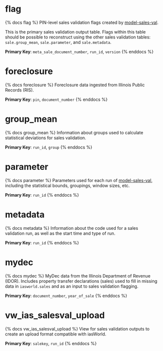 # flag

{% docs flag %}
PIN-level sales validation flags created by
[model-sales-val](https://github.com/ccao-data/model-sales-val).

This is the primary sales validation output table. Flags within this table
should be possible to reconstruct using the other sales validation tables:
`sale.group_mean`, `sale.parameter`, and `sale.metadata`.

**Primary Key**: `meta_sale_document_number`, `run_id`, `version`
{% enddocs %}

# foreclosure

{% docs foreclosure %}
Foreclosure data ingested from Illinois Public Records (RIS).

**Primary Key**: `pin`, `document_number`
{% enddocs %}

# group_mean

{% docs group_mean %}
Information about groups used to calculate statistical deviations
for sales validation.

**Primary Key**: `run_id`, `group`
{% enddocs %}

# parameter

{% docs parameter %}
Parameters used for each run of
[model-sales-val](https://github.com/ccao-data/model-sales-val),
including the statistical bounds, groupings, window sizes, etc.

**Primary Key**: `run_id`
{% enddocs %}

# metadata

{% docs metadata %}
Information about the code used for a sales validation run, as well as
the start time and type of run.

**Primary Key**: `run_id`
{% enddocs %}

# mydec

{% docs mydec %}
MyDec data from the Illinois Department of Revenue (IDOR). Includes property
transfer declarations (sales) used to fill in missing data in `iasworld.sales`
and as an input to sales validation flagging.

**Primary Key**: `document_number`, `year_of_sale`
{% enddocs %}

# vw_ias_salesval_upload

{% docs vw_ias_salesval_upload %}
View for sales validation outputs to create an upload format compatible
with iasWorld.

**Primary Key**: `salekey`, `run_id`
{% enddocs %}
